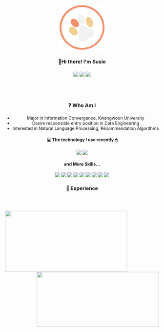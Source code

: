 <p align="center">
  <img src="/thumb.png" width="150" height="150">
</p>
<h3 align="center"> 🌱Hi there! I'm Susie <h3>
<p align="center">
  <a href="https://hits.seeyoufarm.com"><img src="https://hits.seeyoufarm.com/api/count/incr/badge.svg?url=https%3A%2F%2Fgithub.com%2Fsusie-choi%2Fhit-counter&count_bg=%23F2916D&title_bg=%230D0D0D&icon=github.svg&icon_color=%23F2F2F2&title=VISIT+&edge_flat=true"/></a>
  <a href="mailto:sschodev@gmail.com" target="_blank"><img src="https://img.shields.io/badge/sschoidev@gmail.com-EA4335?style=flat-square&logo=Gmail&logoColor=white"/></a>
  <a href="https://susie-choi.github.io/" target="_blank"><img src="https://img.shields.io/badge/TechBlog-F2D091?style=flat-square&logo=GitHub%20Sponsors&logoColor=black"/></a>
</p>
<p align="center">
  <!-- 이력서&자기소개서 위치-->
</p>

<br></br>
<h3 align="center">❓ Who Am I</h3>
<ul align="center">
  <li> Major in Information Convergence, Kwangwoon University </li>
  <li> Desire responsible entry position in Data Engineering </li>
  <li> Interested in Natural Language Processing, Recommendation Algorithms </li>
</ul>
  
<h4 align="center">💻 The technology I use recently 🖱</h4>
<p align="center">  
  <span><img src="https://img.shields.io/badge/Python-3766AB?style=for-the-badge&logo=python&logoColor=white"/></span>
  <span><img src="https://img.shields.io/badge/JavaScript-F7DF1E?style=for-the-badge&logo=JavaScript&logoColor=white"/></span>
</p>
<h4 align="center"> and More Skills... </h4>
<p align="center">
  <span><img   src="https://img.shields.io/badge/R-e34f26?style=flat-square&logo=r&logoColor=white"/></span>
  <span><img src="https://img.shields.io/badge/MySQL-4479A1?style=flat-square&logo=MySQL&logoColor=white"/></span>
  <span><img src="https://img.shields.io/badge/HTML5-e34f26?style=flat-square&logo=html5&logoColor=white"/></span>
  <span><img src="https://img.shields.io/badge/CSS3-1572b6?style=flat-square&logo=css3&logoColor=white"/></span>
  <span><img src="https://img.shields.io/badge/Android-3DDC84?style=flat-square&logo=Android&logoColor=white"/></span>
  <span><img src="https://img.shields.io/badge/Kotlin-0095D5?style=flat-square&logo=Kotlin&logoColor=white"/></span>
  <span><img src="https://img.shields.io/badge/Java-007396?style=flat-square&logo=Java&logoColor=white"/></span>
  <span><img src="https://img.shields.io/badge/C-A8B9CC?style=flat-square&logo=C&logoColor=white"/></span>
  <span><img src="https://img.shields.io/badge/Git-f05032?style=flat-square&logo=git&logoColor=white"/></span>
</p>
<h3 align="center">💼 Experience</h3>

<br></br>
<p>
  <img align='left' src="https://github-readme-stats.vercel.app/api?username=susie-choi&theme=graywhite" height="200" width="400">
  <img align='right' src="http://mazassumnida.wtf/api/v2/generate_badge?boj=waudy" height="180" width="400">
</p>
